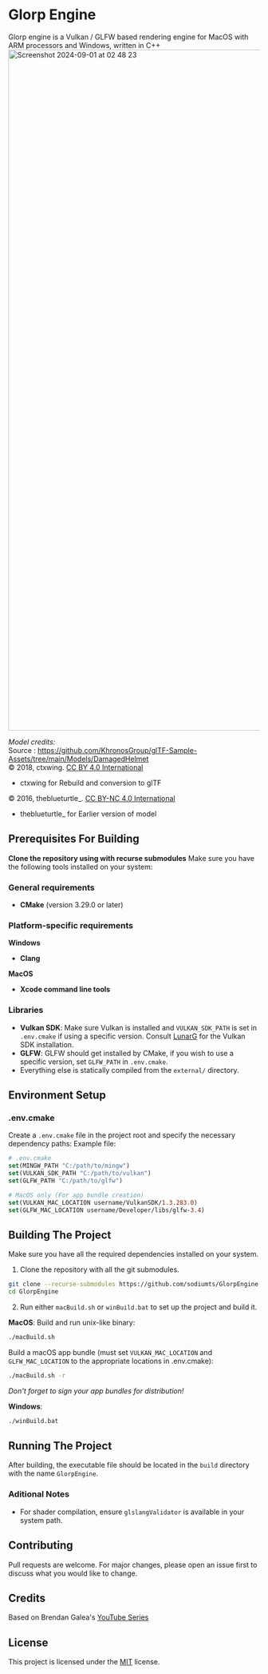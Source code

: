 # Glorp Engine
Glorp engine is a Vulkan / GLFW based rendering engine for MacOS with ARM processors and Windows, written in C++
<img width="1363" alt="Screenshot 2024-09-01 at 02 48 23" src="https://github.com/user-attachments/assets/900ae3fe-4629-4757-870d-b5e188aa71d6">


*Model credits:*  
Source : https://github.com/KhronosGroup/glTF-Sample-Assets/tree/main/Models/DamagedHelmet  
&copy; 2018, ctxwing. [CC BY 4.0 International](https://creativecommons.org/licenses/by/4.0/legalcode)

 - ctxwing for Rebuild and conversion to glTF

&copy; 2016, theblueturtle_. [CC BY-NC 4.0 International](https://creativecommons.org/licenses/by-nc/4.0/legalcode)

 - theblueturtle_ for Earlier version of model

## Prerequisites For Building

**Clone the repository using with recurse submodules**
Make sure you have the following tools installed on your system:
### General requirements
* **CMake** (version 3.29.0 or later)
### Platform-specific requirements
**Windows**
* **Clang**

**MacOS**
* **Xcode command line tools**
### Libraries
* **Vulkan SDK**: Make sure Vulkan is installed and `VULKAN_SDK_PATH` is set in `.env.cmake` if using a specific version. Consult [LunarG](https://vulkan.lunarg.com/) for the Vulkan SDK installation.
* **GLFW**: GLFW should get installed by CMake, if you wish to use a specific version, set `GLFW_PATH` in `.env.cmake`.
* Everything else is statically compiled from the `external/` directory.
## Environment Setup
### .env.cmake
Create a `.env.cmake` file in the project root and specify the necessary dependency paths:
Example file:
```cmake
# .env.cmake
set(MINGW_PATH "C:/path/to/mingw")
set(VULKAN_SDK_PATH "C:/path/to/vulkan")
set(GLFW_PATH "C:/path/to/glfw")

# MacOS only (For app bundle creation)
set(VULKAN_MAC_LOCATION username/VulkanSDK/1.3.283.0)
set(GLFW_MAC_LOCATION username/Developer/libs/glfw-3.4)
```

## Building The Project
Make sure you have all the required dependencies installed on your system.
1. Clone the repository with all the git submodules.
```sh
git clone --recurse-submodules https://github.com/sodiumts/GlorpEngine
cd GlorpEngine
```
2. Run either `macBuild.sh` or `winBuild.bat` to set up the project and build it.

**MacOS**:
Build and run unix-like binary:
```sh
./macBuild.sh
```
Build a macOS app bundle (must set ``VULKAN_MAC_LOCATION`` and ``GLFW_MAC_LOCATION`` to the appropriate locations in .env.cmake):
```sh
./macBuild.sh -r
```
*Don't forget to sign your app bundles for distribution!*

**Windows**:
```sh
./winBuild.bat
```
## Running The Project
After building, the executable file should be located in the `build` directory with the name `GlorpEngine`.

### Aditional Notes
* For shader compilation, ensure `glslangValidator` is available in your system path.

## Contributing

Pull requests are welcome. For major changes, please open an issue first
to discuss what you would like to change.

## Credits
Based on Brendan Galea's [YouTube Series](https://www.youtube.com/@BrendanGalea)
## License
This project is licensed under the [MIT](https://choosealicense.com/licenses/mit/) license.
